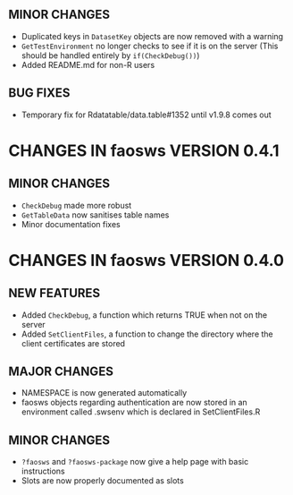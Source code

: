 ## MINOR CHANGES

- Duplicated keys in `DatasetKey` objects are now removed with a warning
- `GetTestEnvironment` no longer checks to see if it is on the server (This 
should be handled entirely by `if(CheckDebug())`)
- Added README.md for non-R users

## BUG FIXES

- Temporary fix for Rdatatable/data.table#1352 until v1.9.8 comes out


# CHANGES IN faosws VERSION 0.4.1

## MINOR CHANGES
- `CheckDebug` made more robust
- `GetTableData` now sanitises table names
- Minor documentation fixes


# CHANGES IN faosws VERSION 0.4.0

## NEW FEATURES

- Added `CheckDebug`, a function which returns TRUE when not on the server 
- Added `SetClientFiles`, a function to change the directory where the client
certificates are stored

## MAJOR CHANGES

- NAMESPACE is now generated automatically
- faosws objects regarding authentication are now stored in an environment 
called .swsenv which is declared in SetClientFiles.R

## MINOR CHANGES

- `?faosws` and `?faosws-package` now give a help page with basic instructions
- Slots are now properly documented as slots